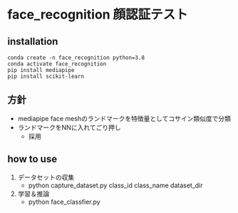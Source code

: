 # face_recognition 顔認証テスト
## installation
```cmd.exe
conda create -n face_recognition python=3.8
conda activate face_recognition
pip install mediapipe
pip install scikit-learn
```

## 方針
- mediapipe face meshのランドマークを特徴量としてコサイン類似度で分類
- ランドマークをNNに入れてごり押し
    - 採用

## how to use
1. データセットの収集
    - python capture_dataset.py class_id class_name dataset_dir
1. 学習＆推論
    - python face_classfier.py
